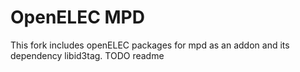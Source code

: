 # OpenELEC MPD
This fork includes openELEC packages for mpd as an addon and its dependency libid3tag. TODO readme 

